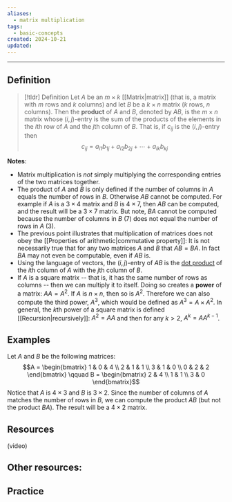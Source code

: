 ```yaml
---
aliases:
  - matrix multiplication
tags:
  - basic-concepts
created: 2024-10-21
updated:
---
```

---
## Definition 

> [!tldr] Definition
> Let $A$ be an $m \times k$ [[Matrix|matrix]] (that is, a matrix with $m$ rows and $k$ columns) and let $B$ be a $k \times n$ matrix ($k$ rows, $n$ columns). Then the **product** of $A$ and $B$, denoted by $AB$, is the $m \times n$ matrix whose $(i,j)$-entry is the sum of the products of the elements in the $i$th row of $A$ and the $j$th column of $B$. That is, if $c_{ij}$ is the $(i,j)$-entry then 
> $$c_{ij} = a_{i1}b_{1j} + a_{i2}b_{2j} + \cdots + a_{ik}b_{kj}$$

**Notes**: 
* Matrix multiplication is *not* simply multiplying the corresponding entries of the two matrices together. 
* The product of $A$ and $B$ is only defined if the number of columns in $A$ equals the number of rows in $B$. Otherwise $AB$ cannot be computed. For example if $A$ is a $3 \times 4$ matrix and $B$ is $4 \times 7$, then $AB$ can be computed, and the result will be a $3 \times 7$ matrix. But note, $BA$ cannot be computed because the number of columns in $B$ (7) does not equal the number of rows in $A$ (3). 
* The previous point illustrates that multiplication of matrices does not obey the [[Properties of arithmetic|commutative property]]: It is not necessarily true that for any two matrices $A$ and $B$ that $AB = BA$. In fact $BA$ may not even be computable, even if $AB$ is. 
* Using the language of vectors, the $(i,j)$-entry of $AB$ is the [dot product](https://www.mathsisfun.com/algebra/vectors-dot-product.html) of the $i$th column of $A$ with the $j$th column of $B$. 
* If $A$ is a square matrix -- that is, it has the same number of rows as columns -- then we can multiply it to itself. Doing so creates a **power** of a matrix: $AA = A^2$. If $A$ is $n \times n$, then so is $A^2$. Therefore we can also compute the third power, $A^3$, which would be defined as $A^3 = A \times A^2$. In general, the $k$th power of a square matrix is defined [[Recursion|recursively]]: $A^2 = AA$ and then for any $k > 2$, $A^k = A A^{k-1}$. 

## Examples 

Let $A$ and $B$ be the following matrices: 
$$A = \begin{bmatrix} 1 & 0 & 4 \\ 2 & 1 & 1 \\ 3 & 1 & 0 \\ 0 & 2 & 2 \end{bmatrix} \qquad 
B = \begin{bmatrix} 2 & 4 \\ 1 & 1 \\ 3 & 0  \end{bmatrix}$$
Notice that $A$ is $4 \times 3$ and $B$ is $3 \times 2$. Since the number of columns of $A$ matches the number of rows in $B$, we can compute the product $AB$ (but not the product $BA$). The result will be a $4 \times 2$ matrix. 


## Resources 

(video)

Other resources: 
- 

## Practice 
